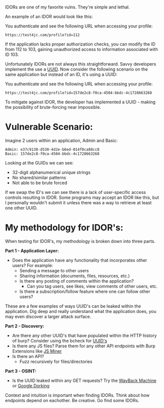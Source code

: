 IDORs are one of my favorite vulns. They're simple and lethal. 

An example of an IDOR would look like this:

You authenticate and see the following URL when accessing your profile:
```
https://test4jc.com/profile?id=112
```

If the application lacks proper authorization checks, you can modify the ID from 112 to 103, gaining unauthorized access to information associated with ID 103.


Unfortunately IDORs are not always this straightforward. Savvy developers implement the use a [UUID](https://en.wikipedia.org/wiki/Universally_unique_identifier). Now consider the following scenario on the same application but instead of an ID, it's using a UUID:

You authenticate and see the following URL when accessing your profile:
```
https://test4jc.com/profile?id=157de2c8-f0ca-4504-bbdc-4c1728663268
```

To mitigate against IDOR, the developer has implemented a UUID - making the possibility of brute-forcing near impossible.

# Vulnerable Scenario:

Imagine 2 users within an application, Admin and Basic:
```
Admin: e37c9138-d530-4d2e-b6ed-014f0ca88cc8
Basic: 157de2c8-f0ca-4504-bbdc-4c1728663268
```

Looking at the GUIDs we can see:
- 32-digit alphanumerical unique strings
- No shared/similar patterns
- Not able to be brute forced

If we swap the ID's we can see there is a lack of user-specific access controls resulting in IDOR. Some programs may accept an IDOR like this, but I personally wouldn't submit it unless there was a way to retrieve at least one other UUID.


# My methodology for IDOR's:

When testing for IDOR's, my methodology is broken down into three parts.

**Part 1 - Application Layer:**
- Does the application have any functionality that incorporates other users? For example:
	- Sending a message to other users
	- Sharing information (documents, files, resources, etc.)
	- Is there any posting of comments within the application?
		- Can you tag users, see likes, view comments of other users, etc.
	- Is there a subscription/follow feature where one can follow other users?

These are a few examples of ways UUID's can be leaked within the application. Dig deep and really understand what the application does, you may even discover a larger attack surface.

**Part 2 - Discovery:**
- Are there any other UUID's that have populated within the HTTP history of burp? Consider using the bcheck for [UUID's](https://github.com/PortSwigger/BChecks/blob/main/other/uuid-detected-guid-versions.bcheck)
- Is there any JS files? Parse them for any other API endpoints with Burp Extensions like [JS Miner](https://portswigger.net/bappstore/0ab7a94d8e11449daaf0fb387431225b)
- Is there an API? 
	- Fuzz recursively for files/directories 

**Part 3 - OSINT:**
- Is the UUID leaked within any GET requests? Try the [WayBack Machine](https://archive.org/web/) or [Google Dorking](https://www.imperva.com/learn/application-security/google-dorking-hacking/)

Context and intuition is important when finding IDORs. Think about how endpoints depend on eachother. Be creative. Go find some IDORs.

